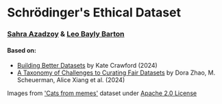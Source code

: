 # Schrödinger's Ethical Dataset

### [Sahra Azadzoy](https://www.instagram.com/sahra.azd/) & [Leo Bayly Barton](https://www.leobaylybarton.com)

#### Based on:

- [Building Better Datasets](https://arxiv.org/pdf/2409.00252) by Kate Crawford (2024)
- [A Taxonomy of Challenges to Curating Fair Datasets](https://www.semanticscholar.org/paper/A-Taxonomy-of-Challenges-to-Curating-Fair-Datasets-Zhao-Scheuerman/052e971db7ec9202c5ff91e8bf25e4d9059d463d) by Dora Zhao, M. Scheuerman, Alice Xiang et al. (2024)

Images from ['Cats from memes'](https://www.kaggle.com/datasets/vekosek/cats-from-memes) dataset under [Apache 2.0 License](https://www.apache.org/licenses/LICENSE-2.0)
